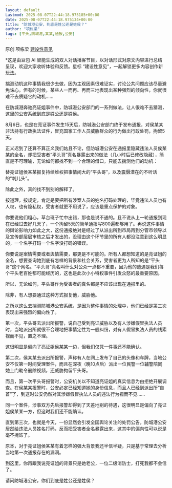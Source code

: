 ```yaml
---
layout: default
Lastmod: 2025-08-07T22:44:18.975185+00:00
date: 2025-08-07T22:44:18.975134+00:00
title: "防城港公安，到底是姓公还是姓侯？"
author: "项栋梁"
tags: [平头,防城港,某某,通报,公安]
---
```


原创 项栋梁 [建设性意见](javascript:void(0);)

\*这是由豆包 AI 智能生成的双人对话播客节目，以对话形式对原文内容进行总结呈现，欢迎大家收听体验和反馈。星标 “建设性意见”，一起解锁更多内容创作新玩法。

揣测动机这种事情我很少去做，因为主观因素很难证实，讨论公共问题应该尽量避免诛心。但有的时候，某些人一而再、再而三地表现出某种强烈的倾向性，你就很难不去质疑它的动机……

在防城港奔驰亮证姐事件中，防城港公安部门的一系列做法，让人很难不去猜测，这里的公安系统到底是姓公还是姓侯。

8月6日，也是在亮证事件发生15天后，防城港公安部门终于发布通报，对侯某某非法持有行政执法证件，冒充国家工作人员威胁群众的行为做出行政处罚，拘留5天。

正义迟到了还算不算正义我们姑且不论，但防城港公安在通报里隐藏违法人员侯某某的全名，却把受害者“平头哥”真名暴露出来的做法（几小时后已修改隐藏），简直是不可理喻，无论如何都找不到一个合理的借口，只能去揣测他们的动机：

替亮证姐侯某某报复持续维权把事情闹大的“平头哥”，以及震慑潜在的不听话的“刺儿头”。

除此之外，真的找不到别的解释了。

按道理，按规定，肯定是要把所有涉案人员的姓名打码处理的，毕竟违法人员也有人权，也有隐私权，受害者就更不用说了，应该是重点保护的对象。

你要说他们粗心，草台班子忙中出错，那也是说不通的。且不说从上一轮通报到现在已经过去好几天了，一个拘留5天的简单通报写800遍都够用了。再说这件事情的舆论影响力如此之大，这份通报绝对是经过了从派出所到市局再到分管市领导以及宣传部层层审核之后才发出的，没理由这个环节里的所有人都没注意到这么明显的，一个名字打码一个名字没打码的错误。

你要说是案情需要或者舆情需要，那更是不可能的。所有人都想知道的是亮证姐的全名，想要查询她到底有怎样的背景和社会关系，受害者更为人所知的是“平头哥”这个网名。“平头哥”真名叫什么对公众一点都不重要，因为他的遭遇是我们每个平头老百姓都可能经历的，这也是此次小小特权事件引发众怒的最重要原因。

所以，无论如何，平头哥作为受害者的真名都是不应该出现在通报里的。

除非，有人想要通过这种方式报复他，威胁他。

之所以这么去揣测防城港公安系统，是因为整件事情的处理中，他们已经是第三次表现出来强烈的偏向性了。

第一次，平头哥去派出所报警，说自己受到亮证威胁以及有人涉嫌假冒执法人员时，当地派出所就很不合理地把事情定性为一般纠纷，对有人假冒执法人员的线索视而不见，置之不理。

这很明显是偏向了亮证姐侯某某一边，但我们仅凭一件事还不能确认。

第二次，侯某某去派出所报警，声称有人在网上发布了自己的头像和车牌，当地公安不仅第一时间受理案件，而且在深夜（晚10点后）派出一位民警一位辅警陪同她上门勒令删除视频，还威胁拘留平头哥。

而且，第一次平头哥报警时，公安机关以不知道亮证姐的真实信息为由拒绝开展调查。在侯某某报警时，公安必定已经知道她的身份信息，而且人已经到派出所“自首”了，到这时公安仍然对其涉嫌假冒执法人员的违法行为视而不见……

同一个案件，涉事双方先后报警却得到了天差地别的待遇，这很明显是偏向了亮证姐侯某某一方，但这时我们还不能确认。

直到第三次，也就是今天，一份显然会引发全国舆论关注的处罚公告，防城港公安居然给违法人员姓名打码，反而把受害者全名暴露出来，这其中的偏向性可以说是毫不掩饰了。

  

原本，对于亮证姐侯某某有着怎样的强大背景我还半信半疑，只是基于常理去分析当地第一次通报存在的漏洞。

到这里，你再跟我说亮证姐的背景只是她老公，一位二级消防士，打死我都不会信了。

请问防城港公安，你们到底是姓公还是姓侯？

